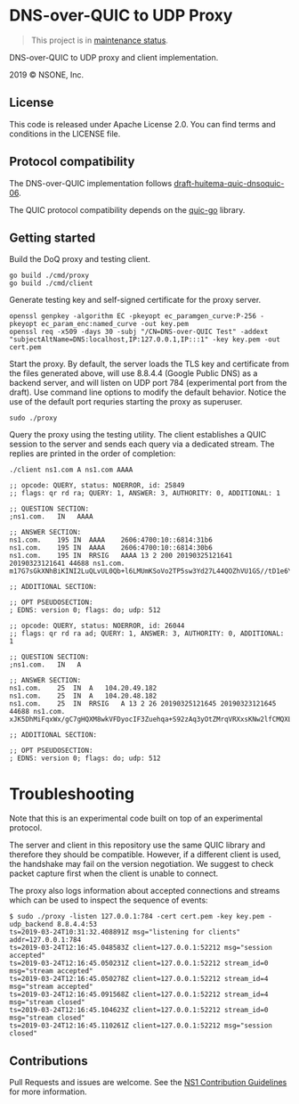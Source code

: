 # DNS-over-QUIC to UDP Proxy
> This project is in [maintenance status](https://github.com/ns1/community/blob/master/project_status/MAINTENANCE.md).

DNS-over-QUIC to UDP proxy and client implementation.

2019 © NSONE, Inc.

## License

This code is released under Apache License 2.0. You can find terms and
conditions in the LICENSE file.

## Protocol compatibility

The DNS-over-QUIC implementation follows
[draft-huitema-quic-dnsoquic-06](https://tools.ietf.org/html/draft-huitema-quic-dnsoquic-06).

The QUIC protocol compatibility depends on the
[quic-go](https:///github.com/lucas-clemente/quic-go) library.

## Getting started

Build the DoQ proxy and testing client.

```
go build ./cmd/proxy
go build ./cmd/client
```

Generate testing key and self-signed certificate for the proxy server.

```
openssl genpkey -algorithm EC -pkeyopt ec_paramgen_curve:P-256 -pkeyopt ec_param_enc:named_curve -out key.pem
openssl req -x509 -days 30 -subj "/CN=DNS-over-QUIC Test" -addext "subjectAltName=DNS:localhost,IP:127.0.0.1,IP:::1" -key key.pem -out cert.pem
```

Start the proxy. By default, the server loads the TLS key and certificate from
the files generated above, will use 8.8.4.4 (Google Public DNS) as a backend
server, and will listen on UDP port 784 (experimental port from the draft). Use
command line options to modify the default behavior. Notice the use of the
default port requries starting the proxy as superuser.

```
sudo ./proxy
```

Query the proxy using the testing utility. The client establishes a QUIC session
to the server and sends each query via a dedicated stream. The replies are printed
in the order of completion:

```
./client ns1.com A ns1.com AAAA
```
```
;; opcode: QUERY, status: NOERROR, id: 25849
;; flags: qr rd ra; QUERY: 1, ANSWER: 3, AUTHORITY: 0, ADDITIONAL: 1

;; QUESTION SECTION:
;ns1.com.	IN	 AAAA

;; ANSWER SECTION:
ns1.com.	195	IN	AAAA	2606:4700:10::6814:31b6
ns1.com.	195	IN	AAAA	2606:4700:10::6814:30b6
ns1.com.	195	IN	RRSIG	AAAA 13 2 200 20190325121641 20190323121641 44688 ns1.com. m17G7sGkXNhBiKINI2LuQLvUL0Qb+l6LMUmKSoVo2TP5sw3Yd27L44QOZhVU1GS//tD1e6YVOVsMrW3arlk/bQ==

;; ADDITIONAL SECTION:

;; OPT PSEUDOSECTION:
; EDNS: version 0; flags: do; udp: 512

;; opcode: QUERY, status: NOERROR, id: 26044
;; flags: qr rd ra ad; QUERY: 1, ANSWER: 3, AUTHORITY: 0, ADDITIONAL: 1

;; QUESTION SECTION:
;ns1.com.	IN	 A

;; ANSWER SECTION:
ns1.com.	25	IN	A	104.20.49.182
ns1.com.	25	IN	A	104.20.48.182
ns1.com.	25	IN	RRSIG	A 13 2 26 20190325121645 20190323121645 44688 ns1.com. xJK5DhMiFqxWx/gC7gHQXM8wkVFDyocIF3Zuehqa+S92zAq3yOtZMrqVRXxsKNw2lfCMQXLHr7hVUDm5H4B5eA==

;; ADDITIONAL SECTION:

;; OPT PSEUDOSECTION:
; EDNS: version 0; flags: do; udp: 512
```

# Troubleshooting

Note that this is an experimental code built on top of an experimental protocol.

The server and client in this repository use the same QUIC library
and therefore they should be compatible. However, if a different client is
used, the handshake may fail on the version negotiation. We suggest to check
packet capture first when the client is unable to connect.

The proxy also logs information about accepted connections and streams which
can be used to inspect the sequence of events:

```
$ sudo ./proxy -listen 127.0.0.1:784 -cert cert.pem -key key.pem -udp_backend 8.8.4.4:53
ts=2019-03-24T10:31:32.408891Z msg="listening for clients" addr=127.0.0.1:784
ts=2019-03-24T12:16:45.048583Z client=127.0.0.1:52212 msg="session accepted"
ts=2019-03-24T12:16:45.050231Z client=127.0.0.1:52212 stream_id=0 msg="stream accepted"
ts=2019-03-24T12:16:45.050278Z client=127.0.0.1:52212 stream_id=4 msg="stream accepted"
ts=2019-03-24T12:16:45.091568Z client=127.0.0.1:52212 stream_id=4 msg="stream closed"
ts=2019-03-24T12:16:45.104623Z client=127.0.0.1:52212 stream_id=0 msg="stream closed"
ts=2019-03-24T12:16:45.110261Z client=127.0.0.1:52212 msg="session closed"
```

Contributions
---
Pull Requests and issues are welcome. See the [NS1 Contribution Guidelines](https://github.com/ns1/community) for more information.
